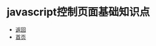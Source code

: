 # javascript控制页面基础知识点

- [返回](https://code.aliyun.com/kangxianghui/studywrod/tree/master/%E5%A4%A7%E4%B8%80%E5%AD%A6%E4%B9%A0%E7%9F%A5%E8%AF%86%E7%82%B9/web)
- [首页](https://code.aliyun.com/kangxianghui/studywrod/tree/master)